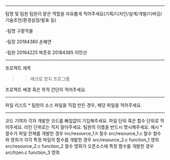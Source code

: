------------------------------------------------------------------------------------------------------------------------------
팀명 및 팀원
팀원이 맡은 역할을 자유롭게 적어주세요(기획/디자인/설계/개발/디버깅/기술조언/환경설정/발표 등)


-팀명 
구황작물

-팀장
20184380 손혜연

-팀원
20164225 박준호
20184385 이민선

------------------------------------------------------------------------------------------------------------------------------

프로젝트 제목
>> 매크로 방지 프로그램

프로젝트 배경 혹은 목적
간단히 적어주세요.

------------------------------------------------------------------------------------------------------------------------------

파일 리스트 * 팀원이 소스 파일을 직접 만든 경우, 해당 파일을 적어주세요.

------------------------------------------------------------------------------------------------------------------------------
코드 기여자
각자 개발한 코드를 빠짐없이 기입해주세요.
파일 단위 혹은 함수 단위로 적어주세요.
라인 단위로는 적지 말아주세요.
팀원의 이름을 반드시 명시해주세요.
예시 * 철수가 파일 전체를 개발한 경우
inc/resource_1.h 철수
src/resource_1.c 철수
철수와 영희가 각각 특정 파일의 함수를 개발한 경우
src/resource_2.c function_1 영희
src/resource_2.c function_2 철수
영희가 오픈소스에 특정 함수를 개발한 경우
src/tizen.c function_3 영희
